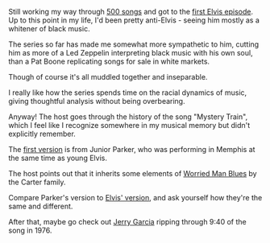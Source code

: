 Still working my way through [500 songs](https://500songs.com) and got to the [first Elvis episode](https://500songs.com/podcast/episode-33-mystery-train-by-elvis-presley/). Up to this point in my life, I'd been pretty anti-Elvis - seeing him mostly as a whitener of black music.

The series so far has made me somewhat more sympathetic to him, cutting him as more of a Led Zeppelin interpreting black music with his own soul, than a Pat Boone replicating songs for sale in white markets.

Though of course it's all muddled together and inseparable.

I really like how the series spends time on the racial dynamics of music, giving thoughtful analysis without being overbearing.

Anyway! The host goes through the history of the song "Mystery Train", which I feel like I recognize somewhere in my musical memory but didn't explicitly remember.

The [first version](https://www.youtube.com/watch?v=7KbjWK6kTQg) is from Junior Parker, who was performing in Memphis at the same time as young Elvis. 

The host points out that it inherits some elements of [Worried Man Blues](https://www.youtube.com/watch?v=DcvWrxrNk4k) by the Carter family.

Compare Parker's version to [Elvis' version](https://www.youtube.com/watch?v=njw2oB8oRTs), and ask yourself how they're the same and different.

After that, maybe go check out [Jerry Garcia](https://www.youtube.com/watch?v=Nh7-aNfMN3E) ripping through 9:40 of the song in 1976.

